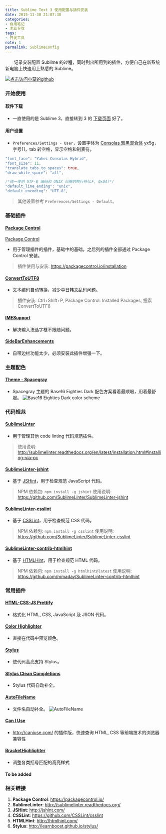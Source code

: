 ```yaml
---
title: Sublime Text 3 使用配置与插件安装
date: 2015-11-30 21:07:38
categories:
- 自用笔记
- 术业专攻
tags:
- 开发工具
note: 1
permalink: SublimeConfig
---
```


　　记录安装配置 Sublime 的过程，同时列出所用到的插件，方便自己在新系统新电脑上快速用上熟悉的 Sublime。

<!-- more -->
[![点击访问小莫的github](http://static.xiaomo.info/images/life.png)](https://github.com/qq83387856)
### 开始使用

#### 软件下载
- 一直使用的是 Sublime 3，直接转到 3 的 [下载页面](http://www.sublimetext.com/3) 好了。

#### 用户设置
- `Preferences/Settings - User`，设置字体为 [Consolas 雅黑混合体](http://pan.baidu.com/s/1mglgkSK) yx5g，字号11，tab 转空格，显示空格和制表符。

``` actionscript
"font_face": "Yahei Consolas Hybrid",
"font_size": 11,
"translate_tabs_to_spaces": true,
"draw_white_space": "all",

/*统一使用 UTF-8 编码和 UNIX 风格的换行符(LF, 0x0A)*/
"default_line_ending": "unix",
"default_encoding": "UTF-8",
```

> 其他设置参考 `Preferences/Settings - Default`。

### 基础插件

#### [Package Control](https://packagecontrol.io/)
 [Package Control](https://packagecontrol.io/)
- 用于管理插件的插件，基础中的基础。之后列的插件全部通过 Package Control 安装。
> 插件使用与安装: <https://packagecontrol.io/installation>

#### [Convert​To​UTF8](https://packagecontrol.io/packages/ConvertToUTF8)
- 文本编码自动转换，减少中日韩文乱码问题。
> 插件安装: Ctrl+Shift+P, Package Control: Installed Packages, 搜索 Convert​To​UTF8

#### [IMESupport](https://packagecontrol.io/packages/IMESupport)
- 解决输入法选字框不跟随问题。

#### [Side​Bar​Enhancements](https://packagecontrol.io/packages/SideBarEnhancements)
- 自带边栏功能太少，必须安装此插件增强一下。

### 主题配色
#### [Theme - Spacegray](https://packagecontrol.io/packages/Theme%20-%20Spacegray)
- Spacegray 主题的 Base16 Eighties Dark 配色方案看着最顺眼，用着最舒服。
![Base16 Eighties Dark color scheme](http://moxfive.xyz/resources/Base16-Eighties-Dark.jpg)

### 代码规范

#### [Sublime​Linter](https://packagecontrol.io/packages/SublimeLinter)
- 用于管理其他 code linting 代码规范插件。
> 使用说明: http://sublimelinter.readthedocs.org/en/latest/installation.html#installing-via-pc

#### [Sublime​Linter-jshint](https://packagecontrol.io/packages/SublimeLinter-jshint)
- 基于 [JSHint](http://jshint.com/)，用于检查规范 JavaScript 代码。
> NPM 依赖包: `npm install -g jshint`
> 使用说明: https://github.com/SublimeLinter/SublimeLinter-jshint

#### [Sublime​Linter-csslint](https://packagecontrol.io/packages/SublimeLinter-csslint)
- 基于 [CSSLint](https://github.com/CSSLint/csslint)，用于检查规范 CSS 代码。
> NPM 依赖包: `npm install -g csslint`
> 使用说明: https://github.com/SublimeLinter/SublimeLinter-csslint

#### [Sublime​Linter-contrib-htmlhint](https://packagecontrol.io/packages/SublimeLinter-contrib-htmlhint)
- 基于 [HTMLHint](http://htmlhint.com/)，用于检查规范 HTML 代码。
> NPM 依赖包: `npm install -g htmlhint@latest`
> 使用说明: https://github.com/mmaday/SublimeLinter-contrib-htmlhint

### 常用插件
#### [HTML-CSS-JS Prettify](https://packagecontrol.io/packages/HTML-CSS-JS%20Prettify)
- 格式化 HTML, CSS, JavaScript 及 JSON 代码。

#### [Color Highlighter](https://packagecontrol.io/packages/Color%20Highlighter)
- 直接在代码中预览颜色。

#### [Stylus](https://packagecontrol.io/packages/Stylus)
- 使代码高亮支持 Stylus。

#### [Stylus Clean Completions](https://packagecontrol.io/packages/Stylus%20Clean%20Completions)
- Stylus 代码自动补全。

#### [AutoFileName](https://packagecontrol.io/packages/AutoFileName)
- 文件名自动补全。
![AutoFileName](http://moxfive.xyz/resources/autofilename.png)

#### [Can I Use](https://packagecontrol.io/packages/Can%20I%20Use)
- http://caniuse.com/ 的插件版，快速查询 HTML, CSS 等前端技术的浏览器兼容性

#### [BracketHighlighter](https://packagecontrol.io/packages/BracketHighlighter)
- 调整各类括号匹配的高亮样式

#### To be added

### 相关链接
1. **Package Control**: <https://packagecontrol.io/>
1. **SublimeLinter**: <http://sublimelinter.readthedocs.org/>
1. **JSHint**: <http://jshint.com/>
1. **CSSLint**: <https://github.com/CSSLint/csslint>
1. **HTMLHint**: <http://htmlhint.com/>
1. **Stylus**: <http://learnboost.github.io/stylus/>
